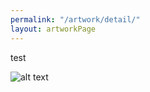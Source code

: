 ```yaml
---
permalink: "/artwork/detail/"
layout: artworkPage
---
```


test

![alt text](https://placehold.it/250x250 "Artwork 01")

